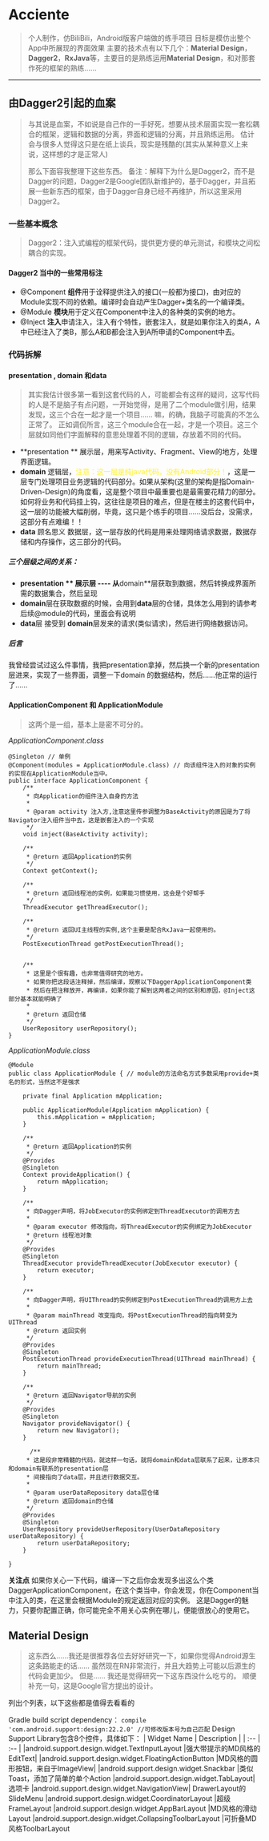 # Acciente
> 个人制作，仿BiliBili，Android版客户端做的练手项目
> 目标是模仿出整个App中所展现的界面效果
> 主要的技术点有以下几个：**Material Design**，**Dagger2**，**RxJava**等，主要目的是熟练运用**Material Design**，和对那套作死的框架的熟练……

-----------------

## 由Dagger2引起的血案
> 与其说是血案，不如说是自己作的一手好死，想要从技术层面实现一套松耦合的框架，逻辑和数据的分离，界面和逻辑的分离，并且熟练运用。
> 估计会与很多人觉得这只是在纸上谈兵，现实是残酷的(其实从某种意义上来说，这样想的才是正常人)
> 
> 那么下面容我整理下这些东西。
> 备注：解释下为什么是Dagger2，而不是Dagger的问题，Dagger2是Google团队新维护的，基于Dagger，并且拓展一些新东西的框架，由于Dagger自身已经不再维护，所以这里采用Dagger2。

### 一些基本概念
> Dagger2：注入式编程的框架代码，提供更方便的单元测试，和模块之间松耦合的实现。

#### Dagger2 当中的一些常用标注
- @Component **组件**用于诠释提供注入的接口(一般都为接口)，由对应的Module实现不同的依赖。编译时会自动产生Dagger+类名的一个编译类。	
- @Module **模块**用于定义在Component中注入的各种类的实例的地方。
- @Inject  **注入**申请注入，注入有个特性，嵌套注入，就是如果你注入的类A，A中已经注入了类B，那么A和B都会注入到A所申请的Component中去。

### 代码拆解

#### presentation , domain 和data
> 其实我估计很多第一看到这套代码的人，可能都会有这样的疑问，这写代码的人是不是脑子有点问题，一开始觉得，是用了二个module做引用，结果发现，这三个合在一起才是一个项目……
> 嘛，的确，我脑子可能真的不怎么正常了。
> 正如调侃所言，这三个module合在一起，才是一个项目。这三个层就如同他们字面解释的意思处理着不同的逻辑，存放着不同的代码。

- **presentation ** 展示层，用来写Activity、Fragment、View的地方，处理界面逻辑。
- **domain** 逻辑层，<font color = #FFFF2626>注意：这一层是纯java代码，没有Android部分！</font>，这是一层专门处理项目业务逻辑的代码部分。如果从架构(这里的架构是指Domain-Driven-Design)的角度看，这是整个项目中最重要也是最需要花精力的部分。如何将业务和代码挂上钩，这往往是项目的难点，但是在楼主的这套代码中，这一层的功能被大幅削弱，毕竟，这只是个练手的项目……没后台，没需求，这部分有点难编！！
- **data** 顾名思义 数据层，这一层存放的代码是用来处理网络请求数据，数据存储和内存操作，这三部分的代码。

##### 三个层级之间的关系：
- **presentation ** 展示层  ---- 从**domain**层获取到数据，然后转换成界面所需的数据集合，然后呈现
- **domain**层在获取数据的时候，会用到**data**层的仓储，具体怎么用到的请参考后续@module的代码，里面会有说明
- **data**层 接受到 **domain**层发来的请求(类似请求)，然后进行网络数据访问。

##### 后言
我曾经尝试过这么件事情，我把presentation拿掉，然后换一个新的presentation层进来，实现了一些界面，调整一下domain 的数据结构，然后……他正常的运行了……



#### ApplicationComponent 和 ApplicationModule
> 这两个是一组，基本上是密不可分的。


*ApplicationComponent.class*
```
@Singleton // 单例
@Component(modules = ApplicationModule.class) // 向该组件注入的对象的实例的实现在ApplicationModule当中。
public interface ApplicationComponent {
    /**
     * 向Application的组件注入自身的方法
     *
     * @param activity 注入方,注意这里传参调整为BaseActivity的原因是为了将Navigator注入组件当中去，这是嵌套注入的一个实现
     */
    void inject(BaseActivity activity);

    /**
     * @return 返回Application的实例
     */
    Context getContext();

    /**
     * @return 返回线程池的实例，如果能习惯使用，这会是个好帮手
     */
    ThreadExecutor getThreadExecutor();

    /**
     * @return 返回UI主线程的实例,这个主要是配合RxJava一起使用的。
     */
    PostExecutionThread getPostExecutionThread();

  
    /**
     * 这里是个很有趣，也非常值得研究的地方。
     * 如果你把这段话注释掉，然后编译，观察以下DaggerApplicationComponent类
     * 然后在把注释放开，再编译，如果你能了解到这两者之间的区别和原因，@Inject这部分基本就能明确了
     *
     * @return 返回仓储
     */
    UserRepository userRepository();
}

```

*ApplicationModule.class*
```
@Module
public class ApplicationModule { // module的方法命名方式多数采用provide+类名的形式，当然这不是强求

    private final Application mApplication;

    public ApplicationModule(Application mApplication) {
        this.mApplication = mApplication;
    }

    /**
     * @return 返回Application的实例
     */
    @Provides
    @Singleton
    Context provideApplication() {
        return mApplication;
    }

    /**
     * 向Dagger声明，将JobExecutor的实例绑定到ThreadExecutor的调用方去
     *
     * @param executor 修改指向，将ThreadExecutor的实例绑定为JobExecutor 
     * @return 线程池对象
     */
    @Provides
    @Singleton
    ThreadExecutor provideThreadExecutor(JobExecutor executor) {
        return executor;
    }

    /**
     * 向Dagger声明，将UIThread的实例绑定到PostExecutionThread的调用方上去
     *
     * @param mainThread 改变指向，将PostExecutionThread的指向转变为UIThread
     * @return 返回实例
     */
    @Provides
    @Singleton
    PostExecutionThread provideExecutionThread(UIThread mainThread) {
        return mainThread;
    }

    /**
     * @return 返回Navigator导航的实例
     */
    @Provides
    @Singleton
    Navigator provideNavigator() {
        return new Navigator();
    }
    
      /**
     * 这是段非常精髓的代码，就这样一句话，就将domain和data层联系了起来，让原本只和domain有联系的presentation层
     * 间接指向了data层，并且进行数据交互。
     *
     * @param userDataRepository data层仓储
     * @return 返回domain的仓储
     */
	@Provides
    @Singleton
    UserRepository provideUserRepository(UserDataRepository userDataRepository) {
        return userDataRepository;
    }

}
```


**关注点**
如果你关心一下代码，编译一下之后你会发现多出这么个类DaggerApplicationComponent，在这个类当中，你会发现，你在Component当中注入的类，在这里会根据Module的规定返回对应的实例。
这是Dagger的魅力，只要你配置正确，你可能完全不用关心实例在哪儿，便能很放心的使用它。


## Material Design
> 这东西么……我还是很推荐各位去好好研究一下，如果你觉得Android源生这条路能走的话……
> 虽然现在RN非常流行，并且大趋势上可能以后源生的代码会更加少。
> 但是…… 我还是觉得研究一下这东西没什么吃亏的。
> 顺便补充一句，这是Google官方提出的设计。


列出个列表，以下这些都是值得去看看的

Gradle build script dependency：
`compile 'com.android.support:design:22.2.0' //可修改版本号为自己匹配`
Design Support Library包含8个控件，具体如下：
| Widget Name	| Description |
| :-- | :-- |
|android.support.design.widget.TextInputLayout	|强大带提示的MD风格的EditText|
|android.support.design.widget.FloatingActionButton	|MD风格的圆形按钮，来自于ImageView|
|android.support.design.widget.Snackbar	|类似Toast，添加了简单的单个Action
|android.support.design.widget.TabLayout|	选项卡
|android.support.design.widget.NavigationView|	DrawerLayout的SlideMenu
|android.support.design.widget.CoordinatorLayout	|超级FrameLayout
|android.support.design.widget.AppBarLayout	|MD风格的滑动Layout
|android.support.design.widget.CollapsingToolbarLayout	|可折叠MD风格ToolbarLayout
